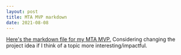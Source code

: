 ```yaml
---
layout: post
title: MTA MVP markdown
date: 2021-08-08
---
```


[Here's the markdown file for my MTA MVP.](https://github.com/ClaytonYoung/ClaytonYoung.github.io/blob/master/Metis/MTA/2021-08-08-MTA_MVP.md)
Considering changing the project idea if I think of a topic more interesting/impactful. 

